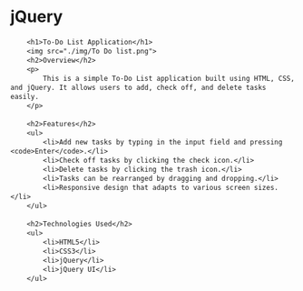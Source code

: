 # jQuery
        <h1>To-Do List Application</h1>
        <img src="./img/To Do list.png">
        <h2>Overview</h2>
        <p>
            This is a simple To-Do List application built using HTML, CSS, and jQuery. It allows users to add, check off, and delete tasks easily.
        </p>

        <h2>Features</h2>
        <ul>
            <li>Add new tasks by typing in the input field and pressing <code>Enter</code>.</li>
            <li>Check off tasks by clicking the check icon.</li>
            <li>Delete tasks by clicking the trash icon.</li>
            <li>Tasks can be rearranged by dragging and dropping.</li>
            <li>Responsive design that adapts to various screen sizes.</li>
        </ul>

        <h2>Technologies Used</h2>
        <ul>
            <li>HTML5</li>
            <li>CSS3</li>
            <li>jQuery</li>
            <li>jQuery UI</li>
        </ul>